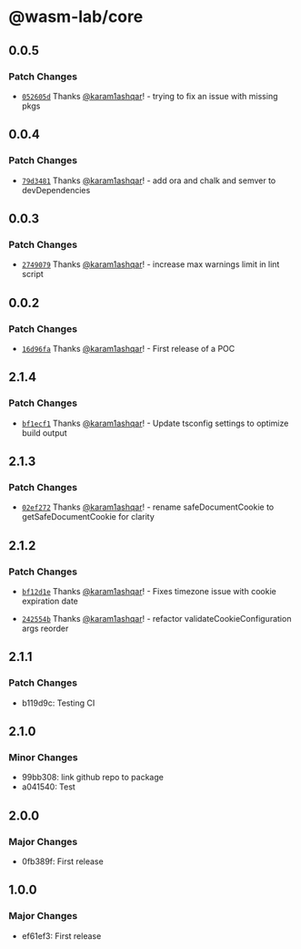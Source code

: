 # @wasm-lab/core

## 0.0.5

### Patch Changes

- [`052605d`](https://github.com/wasm-lab/cookies/commit/052605dd83d951c70d37c416189e9e366e741e88) Thanks [@karam1ashqar](https://github.com/karam1ashqar)! - trying to fix an issue with missing pkgs

## 0.0.4

### Patch Changes

- [`79d3481`](https://github.com/wasm-lab/cookies/commit/79d34813da4f45868dff1fbfe8d74bc36ef610bf) Thanks [@karam1ashqar](https://github.com/karam1ashqar)! - add ora and chalk and semver to devDependencies

## 0.0.3

### Patch Changes

- [`2749079`](https://github.com/wasm-lab/cookies/commit/27490790f1271ed6f4e98348beda03397fdb8ed0) Thanks [@karam1ashqar](https://github.com/karam1ashqar)! - increase max warnings limit in lint script

## 0.0.2

### Patch Changes

- [`16d96fa`](https://github.com/wasm-lab/cookies/commit/16d96fa4ed7a9ee1981cf5c0e5e79e6577d8de56) Thanks [@karam1ashqar](https://github.com/karam1ashqar)! - First release of a POC

## 2.1.4

### Patch Changes

- [`bf1ecf1`](https://github.com/wasm-lab/cookies/commit/bf1ecf10669a121db7200a1ffc1cf33f0a4453eb) Thanks [@karam1ashqar](https://github.com/karam1ashqar)! - Update tsconfig settings to optimize build output

## 2.1.3

### Patch Changes

- [`02ef272`](https://github.com/wasm-lab/cookies/commit/02ef27268c7ca3c2e58c11c11050b9f451e7dd8d) Thanks [@karam1ashqar](https://github.com/karam1ashqar)! - rename safeDocumentCookie to getSafeDocumentCookie for clarity

## 2.1.2

### Patch Changes

- [`bf12d1e`](https://github.com/wasm-lab/cookies/commit/bf12d1ecd1394968360e9329e2d85266dfb99ffd) Thanks [@karam1ashqar](https://github.com/karam1ashqar)! - Fixes timezone issue with cookie expiration date

- [`242554b`](https://github.com/wasm-lab/cookies/commit/242554bf45122b32240e27ae401241d11be1a5f4) Thanks [@karam1ashqar](https://github.com/karam1ashqar)! - refactor validateCookieConfiguration args reorder

## 2.1.1

### Patch Changes

- b119d9c: Testing CI

## 2.1.0

### Minor Changes

- 99bb308: link github repo to package
- a041540: Test

## 2.0.0

### Major Changes

- 0fb389f: First release

## 1.0.0

### Major Changes

- ef61ef3: First release
